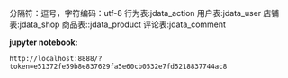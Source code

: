 分隔符：逗号，字符编码：utf-8
行为表:jdata_action
用户表:jdata_user
店铺表:jdata_shop
商品表::jdata_product
评论表:jdata_comment


**jupyter notebook:**

`http://localhost:8888/?token=e51372fe59b8e837629fa5e60cb0532e7fd5218837744ac8`
